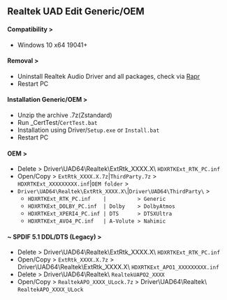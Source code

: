 ## Realtek UAD Edit Generic/OEM
#### Compatibility >
- Windows 10 x64 19041+
#### Removal >
- Uninstall Realtek Audio Driver and all packages, check via [Rapr][DriverStoreExplorer]
- Restart PC
#### Installation Generic/OEM >
- Unzip the archive .7z(Zstandard)
- Run _CertTest/`CertTest.bat`
- Installation using Driver/`Setup.exe` or `Install.bat`
- Restart PC
#### OEM >
- Delete    > Driver\UAD64\Realtek\ExtRtk_XXXX.X\ `HDXRTKExt_RTK_PC.inf`
- Open/Copy > `ExtRtk_XXXX.X.7z`|`ThirdParty.7z` > `HDXRTKExt_XXXXXXXXX.inf`|`OEM folder` >
- `Driver\UAD64\Realtek\ExtRtk_XXXX.X\`|`Driver\UAD64\ThirdParty\` >
  - `HDXRTKExt_RTK_PC.inf    |          > Generic`
  - `HDXRTKExt_DOLBY_PC.inf  | Dolby    > DolbyAtmos`
  - `HDXRTKExt_XPERI4_PC.inf | DTS      > DTSXUltra`
  - `HDXRTKExt_AVO4_PC.inf   | A-Volute > Nahimic`
#### ~ SPDIF 5.1 DDL/DTS (Legacy) >
- Delete    > Driver\UAD64\Realtek\ExtRtk_XXXX.X\ `HDXRTKExt_RTK_PC.inf`
- Open/Copy > `ExtRtk_XXXX.X.7z` > Driver\UAD64\Realtek\ExtRtk_XXXX.X\ `HDXRTKExt_APO1_XXXXXXXXX.inf`
- Delete    > Driver\UAD64\Realtek\ `RealtekUAPO2_XXXX`
- Open/Copy > `RealtekAPO_XXXX_ULock.7z` > Driver\UAD64\Realtek\ `RealtekAPO_XXXX_ULock`

[DriverStoreExplorer]: https://github.com/lostindark/DriverStoreExplorer
